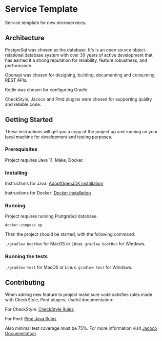 # Service Template
Service template for new microservices.

## Architecture

PostgreSql was chosen as the database. It's is an open source object-relational database system with over 30 years of 
active development that has earned it a strong reputation for reliability, feature robustness, and performance.
                                                                                  
Openapi was chosen for designing, building, documenting and consuming REST APIs.

Kotlin was chosen for configuring Gradle. 

CheckStyle, Jacoco and Pmd plugins were chosen for supporting quality and reliable code.

## Getting Started

These instructions will get you a copy of the project up and running on your local machine for development and testing purposes.

### Prerequisites

Project requires Java 11, Make, Docker.

### Installing

Instructions for Java: [AdoptOpenJDK installation](https://adoptopenjdk.net/installation.html?variant=openjdk11)

Instructions for Docker: [Docker installation](https://docs.docker.com/v17.12/install/)

### Running

Project requires running PostgreSql database.

`docker-compose up`

Then the project should be started, with the following command:

`./gradlew bootRun` for MacOS or Linux. `gradlew bootRun` for Windows.

### Running the tests

`./gradlew test` for MacOS or Linux. `gradlew test` for Windows.

## Contributing

When adding new feature to project make sure code satisfies rules made with CheckStyle, Pmd plugins. 
Useful documentation:

For CheckStyle: [CheckStyle Rules](https://checkstyle.sourceforge.io/config_coding.html)

For Pmd: [Pmd Java Rules](https://pmd.github.io/pmd-6.20.0/pmd_rules_java_codestyle.html#shortvariable)

Also minimal test coverage must be 75%. For more information visit 
[Jacoco Documentation](https://www.jacoco.org/jacoco/trunk/doc/)
